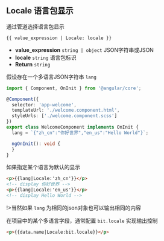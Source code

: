 ## Locale 语言包显示

通过管道选择语言包显示

```
{{ value_expression | Locale: locale }}
```

- **value_expression** `string | object` JSON字符串或JSON
- **locale** `string` 语言包标识
- **Return** `string`

假设存在一个多语言JSON字符串 `lang`

```typescript
import { Component, OnInit } from '@angular/core';

@Component({
  selector: 'app-welcome',
  templateUrl: './welcome.component.html',
  styleUrls: ['./welcome.component.scss']
})
export class WelcomeComponent implements OnInit {
  lang = `{"zh_cn":"你好世界","en_us":"Hello World"}`;

  ngOnInit(): void {
  }
}
```

如果指定某个语言为默认的显示

```html
<p>{{lang|Locale:'zh_cn'}}</p>
<!-- display 你好世界 -->
<p>{{lang|Locale:'en_us'}}</p>
<!-- display Hello World -->
```

!>当然如果 `lang` 为相同的json对象也可以输出相同的内容

在项目中的某个多语言字段，通常配置 `bit.locale` 实现输出控制

```html
<p>{{data.name|Locale:bit.locale}}</p>
```